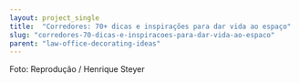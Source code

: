 ```yaml
---
layout: project_single
title:  "Corredores: 70+ dicas e inspirações para dar vida ao espaço"
slug: "corredores-70-dicas-e-inspiracoes-para-dar-vida-ao-espaco"
parent: "law-office-decorating-ideas"
---
```

Foto: Reprodução / Henrique Steyer